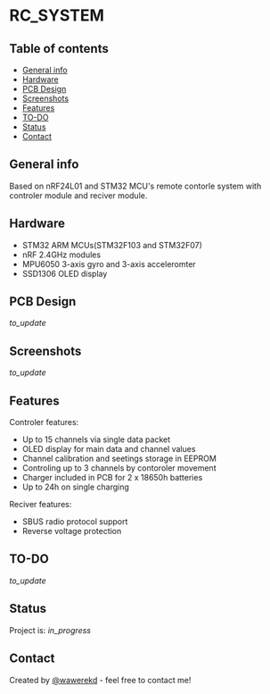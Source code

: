 # RC_SYSTEM


## Table of contents
* [General info](#general-info)
* [Hardware](#hardware)
* [PCB Design](#pcb_design)
* [Screenshots](#screenshots)
* [Features](#features)
* [TO-DO](#to_do)
* [Status](#status)
* [Contact](#contact)

## General info
Based on nRF24L01 and STM32 MCU's remote contorle system  with controler module and reciver module.

## Hardware
* STM32 ARM MCUs(STM32F103 and STM32F07)
* nRF 2.4GHz modules
* MPU6050 3-axis gyro and 3-axis acceleromter
* SSD1306 OLED display

## PCB Design
_to_update_

## Screenshots
_to_update_


## Features
Controler features:
 * Up to 15 channels via single data packet
 * OLED display for main data and channel values
 * Channel calibration and seetings storage in EEPROM
 * Controling up to 3 channels by contoroler movement 
 * Charger included in PCB for 2 x 18650h batteries
 * Up to 24h on single charging

Reciver features:
 * SBUS  radio protocol support
 * Reverse voltage protection


## TO-DO
_to_update_

## Status 
Project is: _in_progress_

## Contact
Created by [@wawerekd](https://www.linkedin.com/in/wawerekd/) - feel free to contact me!
